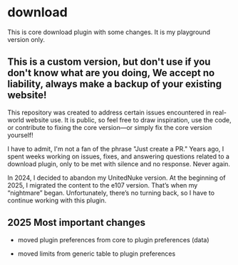 # download

This is core download plugin with some changes.  It is my playground version only.  


## This is a custom version, but don't use if you don't know what are you doing, We accept no liability, always make a backup of your existing website!

This repository was created to address certain issues encountered in real-world website use. It is public, so feel free to draw inspiration, use the code, or contribute to fixing the core version—or simply fix the core version yourself!

I have to admit, I'm not a fan of the phrase "Just create a PR." Years ago, I spent weeks working on issues, fixes, and answering questions related to a download plugin, only to be met with silence and no response. Never again.

In 2024, I decided to abandon my UnitedNuke version. At the beginning of 2025, I migrated the content to the e107 version. That’s when my “nightmare” began. Unfortunately, there’s no turning back, so I have to continue working with this plugin.



## 2025 Most important changes 

- moved plugin preferences from core to plugin preferences (data)

- moved limits from generic table to plugin preferences
